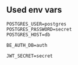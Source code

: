 ## Used env vars

```
POSTGRES_USER=postgres
POSTGRES_PASSWORD=secret
POSTGRES_HOST=db

BE_AUTH_DB=auth

JWT_SECRET=secret
```
